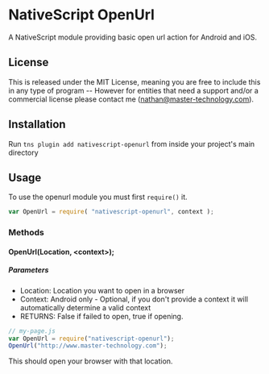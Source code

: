 # NativeScript OpenUrl

A NativeScript module providing basic open url action for Android and iOS.

## License

This is released under the MIT License, meaning you are free to include this in any type of program -- However for entities that need a support and/or a commercial license please contact me (nathan@master-technology.com).

## Installation

Run `tns plugin add nativescript-openurl` from inside your project's main directory


## Usage

To use the openurl module you must first `require()` it.

```js
var OpenUrl = require( "nativescript-openurl", context );
```

### Methods
#### OpenUrl(Location, \<context>);
##### Parameters
* Location: Location you want to open in a browser
* Context: Android only - Optional, if you don't provide a context it will automatically determine a valid context  
* RETURNS: False if failed to open, true if opening.
 
```js
// my-page.js
var OpenUrl = require("nativescript-openurl");
OpenUrl("http://www.master-technology.com");

```

This should open your browser with that location.
